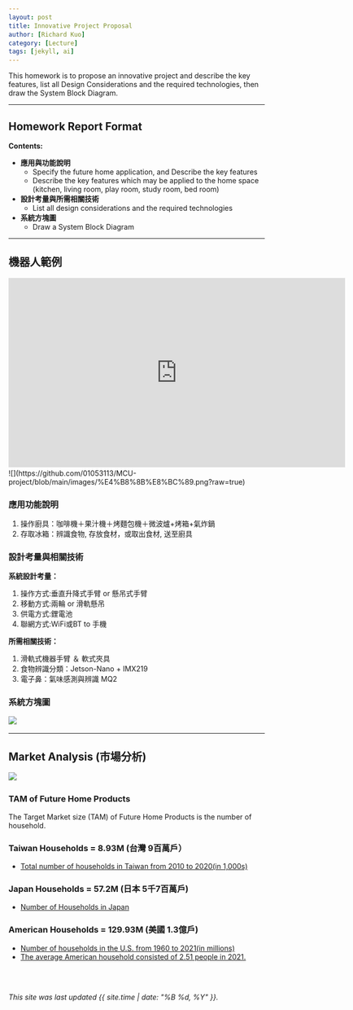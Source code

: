 ```yaml
---
layout: post
title: Innovative Project Proposal
author: [Richard Kuo]
category: [Lecture]
tags: [jekyll, ai]
---
```


This homework is to propose an innovative project and describe the key features, list all Design Considerations and the required technologies, then draw the System Block Diagram.

---
## Homework Report Format
**Contents:**<br>
* **應用與功能說明**
  - Specify the future home application, and Describe the key features
  - Describe the key features which may be applied to the home space (kitchen, living room, play room, study room, bed room)
* **設計考量與所需相關技術**
  - List all design considerations and the required technologies
* **系統方塊圖**
  - Draw a System Block Diagram

---
## 機器人範例
<iframe width="662" height="372" src="https://www.youtube.com/embed/ivqws8OfZYY" title="東南科技大學電機系_微奈米與機器人實驗室_黃祈翰_2019_亞洲機器人競賽_德霖科技大學_自走車競速_D" frameborder="0" allow="accelerometer; autoplay; clipboard-write; encrypted-media; gyroscope; picture-in-picture; web-share" allowfullscreen></iframe>
![](https://github.com/01053113/MCU-project/blob/main/images/%E4%B8%8B%E8%BC%89.png?raw=true)

### 應用功能說明
1. 操作廚具：咖啡機＋果汁機＋烤麵包機＋微波爐+烤箱+氣炸鍋
2. 存取冰箱：辨識食物, 存放食材，或取出食材, 送至廚具

### 設計考量與相關技術
**系統設計考量：**<br>
1. 操作方式:垂直升降式手臂 or 懸吊式手臂
2. 移動方式:兩輪 or 滑軌懸吊
3. 供電方式:鋰電池
4. 聯網方式:WiFi或BT to 手機

**所需相關技術：**
1. 滑軌式機器手臂 ＆ 軟式夾具
2. 食物辨識分類：Jetson-Nano + IMX219
3. 電子鼻：氣味感測與辨識 MQ2

### 系統方塊圖
![](https://github.com/rkuo2000/MCU-course/blob/main/images/FutureHome_kitchen_robot.png?raw=true)


---
## Market Analysis (市場分析)
![](https://blog.hubspot.com/hs-fs/hubfs/tam-sam-som.png?width=1200&name=tam-sam-som.png)

### TAM of Future Home Products
The Target Market size (TAM) of Future Home Products is the number of household.<br>

### Taiwan Households = 8.93M (台灣 9百萬戶）
* [Total number of households in Taiwan from 2010 to 2020(in 1,000s)](https://www.statista.com/statistics/330804/taiwan-national-total-number-of-households/#:~:text=By%20the%20end%20of%202020,households%20in%20the%20previous%20year.)

### Japan Households = 57.2M (日本 5千7百萬戶)
* [Number of Households in Japan](https://www.helgilibrary.com/indicators/number-of-households/japan/) 

### American Households = 129.93M (美國 1.3億戶)
* [Number of households in the U.S. from 1960 to 2021(in millions)](https://www.statista.com/statistics/183635/number-of-households-in-the-us/)<br>
* [The average American household consisted of 2.51 people in 2021.](https://www.statista.com/statistics/183648/average-size-of-households-in-the-us/)<br>

<br>
<br>

*This site was last updated {{ site.time | date: "%B %d, %Y" }}.*


